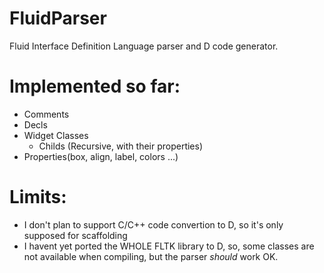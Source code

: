 # FluidParser
Fluid Interface Definition Language parser and D code generator.

# Implemented so far:
- Comments
- Decls
- Widget Classes
    + Childs (Recursive, with their properties)
- Properties(box, align, label, colors ...)

# Limits:
- I don't plan to support C/C++ code convertion to D, so it's only supposed for scaffolding
- I havent yet ported the WHOLE FLTK library to D, so, some classes are not available when compiling, but the parser _should_ work OK.